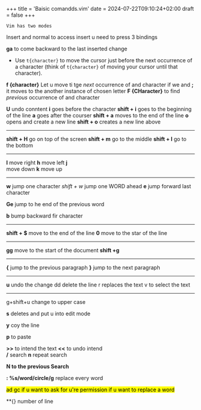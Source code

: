+++
title = 'Baisic comandds.vim'
date = 2024-07-22T09:10:24+02:00
draft = false
+++

    Vim has two modes 
Insert and normal
to access insert u need to press 3 bindings 

**ga**
to come backward to the last inserted change 

- Use `t{character}` to move the cursor just before the next occurrence of a character (think of `t{character}` of moving your cursor until that character).

**f {character}**
Let u move ti tge *next* occurrence of and character 
if we and **;**
it moves to the another instance of chosen letter 
**F {CHaracter}** 
to find *previous* occurrence of and character 

**U**
undo conntent
**i** 
goes before the character
**shift + i**
goes to the beginning of the line 
**a** 
goes after the courser 
**shift + a**
moves to the end of the line 
**o** 
opens and create a  new line
**shift + o**
creates a new line above 

---
**shift + H**
go on top of the screen 
**shift + m**
go to the middle
**shift + l** 
go to the bottom

---
**l** 
move right
**h**
move left 
**j**  
move down
**k** 
move up

----
**w** 
jump one character 
*shift + w*
jump one WORD ahead 
**e** 
jump forward last character 

**Ge**
jump to he end of the previous word 


**b** 
bump backward fir character 

---
**shift + $** 
move to the end of the line 
**0** 
move to the star of the line 

---
**gg**
move to the start of the document 
**shift +g**

---
**{**
jump to the previous paragraph 
**}**
jump to the next paragraph 

---
**u** 
undo the change 
dd 
delete the line 
r
replaces the text 
v 
to  select the text 

---
g+shift+u
change to upper case 

**s** 
deletes and put u into edit mode 

**y** 
coy the line 

**p** 
to paste 

 **>>** 
 to intend the text 
 **<<** 
 to undo intend  
 **/** 
 search 
 **n**
 repeat search 

**N to the previous Search**

**: %s/word/circle/g**
replace every word 

<mark class="hltr-reds">ad gc if u want to ask for u're  permission  if u want to replace a word </mark>

**{} number of line 